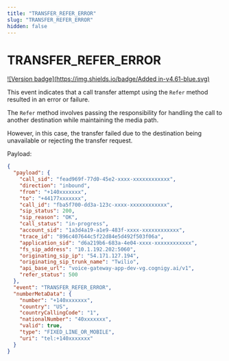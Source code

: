 ```yaml
---
title: "TRANSFER_REFER_ERROR"
slug: "TRANSFER_REFER_ERROR"
hidden: false
---
```


# TRANSFER_REFER_ERROR

[![Version badge](https://img.shields.io/badge/Added in-v4.61-blue.svg)](../../../release-notes/4.61.md)

This event indicates that a call transfer attempt using the `Refer` method resulted in an error or failure.

The `Refer` method involves passing the responsibility for handling the call to another destination while maintaining the media path. 

However, in this case, the transfer failed due to the destination being unavailable or rejecting the transfer request.

Payload:

```json
{
  "payload": {
    "call_sid": "fead969f-77d0-45e2-xxxx-xxxxxxxxxxxx",
    "direction": "inbound",
    "from": "+140xxxxxxx",
    "to": "+44177xxxxxxx",
    "call_id": "fba5f700-dd3a-123c-xxxx-xxxxxxxxxxxx",
    "sip_status": 200,
    "sip_reason": "OK",
    "call_status": "in-progress",
    "account_sid": "1a3d4a19-a1e9-483f-xxxx-xxxxxxxxxxxx",
    "trace_id": "896c407644c5f22d84e5d492f503f06a",
    "application_sid": "d6a219b6-683a-4e04-xxxx-xxxxxxxxxxxx",
    "fs_sip_address": "10.1.192.202:5060",
    "originating_sip_ip": "54.171.127.194",
    "originating_sip_trunk_name": "Twilio",
    "api_base_url": "voice-gateway-app-dev-vg.cognigy.ai/v1",
    "refer_status": 500
  },
  "event": "TRANSFER_REFER_ERROR",
  "numberMetaData": {
    "number": "+140xxxxxxx",
    "country": "US",
    "countryCallingCode": "1",
    "nationalNumber": "40xxxxxxx",
    "valid": true,
    "type": "FIXED_LINE_OR_MOBILE",
    "uri": "tel:+140xxxxxxx"
  }
}
```
